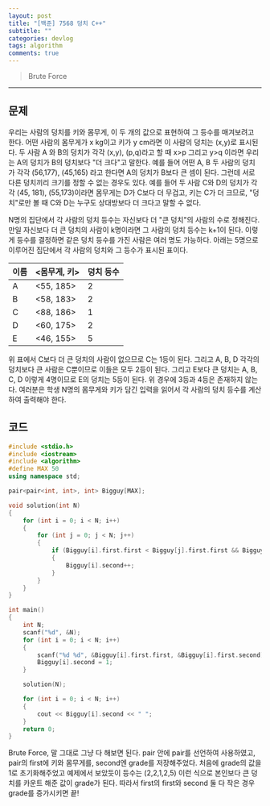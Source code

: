 ```yaml
---
layout: post
title: "[백준] 7568 덩치 C++"
subtitle: ""
categories: devlog
tags: algorithm
comments: true
---
```


> Brute Force


---

## 문제

우리는 사람의 덩치를 키와 몸무게, 이 두 개의 값으로 표현하여 그 등수를 매겨보려고 한다. 어떤 사람의 몸무게가 x kg이고 키가 y cm라면 이 사람의 덩치는 (x,y)로 표시된다. 두 사람 A 와 B의 덩치가 각각 (x,y), (p,q)라고 할 때 x>p 그리고 y>q 이라면 우리는 A의 덩치가 B의 덩치보다 "더 크다"고 말한다. 예를 들어 어떤 A, B 두 사람의 덩치가 각각 (56,177), (45,165) 라고 한다면 A의 덩치가 B보다 큰 셈이 된다. 그런데 서로 다른 덩치끼리 크기를 정할 수 없는 경우도 있다. 예를 들어 두 사람 C와 D의 덩치가 각각 (45, 181), (55,173)이라면 몸무게는 D가 C보다 더 무겁고, 키는 C가 더 크므로, "덩치"로만 볼 때 C와 D는 누구도 상대방보다 더 크다고 말할 수 없다.

N명의 집단에서 각 사람의 덩치 등수는 자신보다 더 "큰 덩치"의 사람의 수로 정해진다. 만일 자신보다 더 큰 덩치의 사람이 k명이라면 그 사람의 덩치 등수는 k+1이 된다. 이렇게 등수를 결정하면 같은 덩치 등수를 가진 사람은 여러 명도 가능하다. 아래는 5명으로 이루어진 집단에서 각 사람의 덩치와 그 등수가 표시된 표이다.

| 이름  | <몸무게, 키>  | 덩치 등수 |
| --- | --------- | ----- |
| A   | <55, 185> | 2     |
| B   | <58, 183> | 2     |
| C   | <88, 186> | 1     |
| D   | <60, 175> | 2     |
| E   | <46, 155> | 5     |


위 표에서 C보다 더 큰 덩치의 사람이 없으므로 C는 1등이 된다. 그리고 A, B, D 각각의 덩치보다 큰 사람은 C뿐이므로 이들은 모두 2등이 된다. 그리고 E보다 큰 덩치는 A, B, C, D 이렇게 4명이므로 E의 덩치는 5등이 된다. 위 경우에 3등과 4등은 존재하지 않는다. 여러분은 학생 N명의 몸무게와 키가 담긴 입력을 읽어서 각 사람의 덩치 등수를 계산하여 출력해야 한다.

## 코드

```cpp
#include <stdio.h>
#include <iostream>
#include <algorithm>
#define MAX 50
using namespace std;

pair<pair<int, int>, int> Bigguy[MAX];

void solution(int N)
{
    for (int i = 0; i < N; i++)
    {
        for (int j = 0; j < N; j++)
        {
            if (Bigguy[i].first.first < Bigguy[j].first.first && Bigguy[i].first.second < Bigguy[j].first.second)
            {
                Bigguy[i].second++;
            }
        }
    }
}

int main()
{
    int N;
    scanf("%d", &N);
    for (int i = 0; i < N; i++)
    {
        scanf("%d %d", &Bigguy[i].first.first, &Bigguy[i].first.second);
        Bigguy[i].second = 1;
    }

    solution(N);

    for (int i = 0; i < N; i++)
    {
        cout << Bigguy[i].second << " ";
    }
    return 0;
}
```

Brute Force, 말 그대로 그냥 다 해보면 된다. pair 안에 pair를 선언하여 사용하였고, pair의 first에 키와 몸무게를, second엔 grade를 저장해주었다.
처음에 grade의 값을 1로 초기화해주었고 예제에서 보았듯이 등수는 (2,2,1,2,5) 이런 식으로 본인보다 큰 덩치를 카운트 해준 값이 grade가 된다. 따라서 first의 first와 second 둘 다 작은 경우 grade를 증가시키면 끝!  